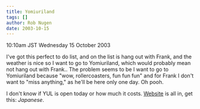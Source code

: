 ```yaml
---
title: Yomiuriland
tags: []
author: Rob Nugen
date: 2003-10-15
---
```


<p class=date>10:10am JST Wednesday 15 October 2003</p>

<p>I've got this perfect to do list, and on the list is hang out with
Frank, and the weather is nice so I want to go to Yomiuriland, which
would probably mean not hang out with Frank..   The problem seems to
be I want to go to Yomiuriland because "wow, rollercoasters, fun fun
fun" and for Frank I don't want to "miss anything," as he'll be here
only one day.   Oh pooh.</p>

<p>I don't know if YUL is open today or how much it costs.  <a
href="http://www.yomiuriland.co.jp/">Website</a> is all in, get this:
<em>Japanese</em>.</p>

